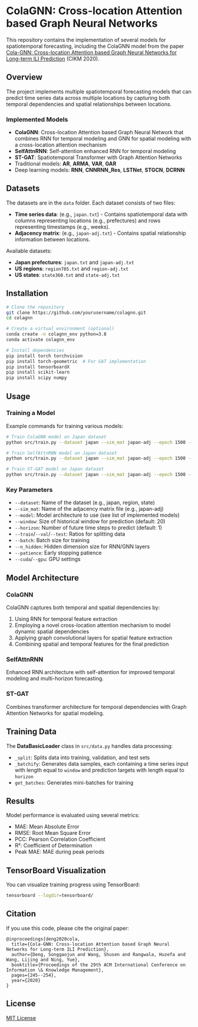 # ColaGNN: Cross-location Attention based Graph Neural Networks

This repository contains the implementation of several models for spatiotemporal forecasting, including the ColaGNN model from the paper [Cola-GNN: Cross-location Attention based Graph Neural Networks for Long-term ILI Prediction](https://yue-ning.github.io/docs/CIKM20-colagnn.pdf) (CIKM 2020).

## Overview

The project implements multiple spatiotemporal forecasting models that can predict time series data across multiple locations by capturing both temporal dependencies and spatial relationships between locations.

### Implemented Models

- **ColaGNN**: Cross-location Attention based Graph Neural Network that combines RNN for temporal modeling and GNN for spatial modeling with a cross-location attention mechanism
- **SelfAttnRNN**: Self-attention enhanced RNN for temporal modeling
- **ST-GAT**: Spatiotemporal Transformer with Graph Attention Networks
- Traditional models: **AR**, **ARMA**, **VAR**, **GAR**
- Deep learning models: **RNN**, **CNNRNN_Res**, **LSTNet**, **STGCN**, **DCRNN**

## Datasets

The datasets are in the `data` folder. Each dataset consists of two files:
- **Time series data**: (e.g., `japan.txt`) - Contains spatiotemporal data with columns representing locations (e.g., prefectures) and rows representing timestamps (e.g., weeks).
- **Adjacency matrix**: (e.g., `japan-adj.txt`) - Contains spatial relationship information between locations.

Available datasets:
- **Japan prefectures**: `japan.txt` and `japan-adj.txt`
- **US regions**: `region785.txt` and `region-adj.txt`
- **US states**: `state360.txt` and `state-adj.txt`

## Installation

```bash
# Clone the repository
git clone https://github.com/yourusername/colagnn.git
cd colagnn

# Create a virtual environment (optional)
conda create -n colagnn_env python=3.8
conda activate colagnn_env

# Install dependencies
pip install torch torchvision
pip install torch-geometric  # For GAT implementation
pip install tensorboardX
pip install scikit-learn
pip install scipy numpy
```

## Usage

### Training a Model

Example commands for training various models:

```bash
# Train ColaGNN model on Japan dataset
python src/train.py --dataset japan --sim_mat japan-adj --epoch 1500 --train 0.5 --val 0.2 --test 0.3 --batch 128 --horizon 5 --model cola_gnn --patience 100 --gpu 0

# Train SelfAttnRNN model on Japan dataset
python src/train.py --dataset japan --sim_mat japan-adj --epoch 1500 --train 0.5 --val 0.2 --test 0.3 --batch 128 --horizon 5 --model SelfAttnRNN --patience 100 --gpu 0

# Train ST-GAT model on Japan dataset
python src/train.py --dataset japan --sim_mat japan-adj --epoch 1500 --train 0.5 --val 0.2 --test 0.3 --batch 128 --horizon 5 --model st_gat --patience 100 --gpu 0
```

### Key Parameters

- `--dataset`: Name of the dataset (e.g., japan, region, state)
- `--sim_mat`: Name of the adjacency matrix file (e.g., japan-adj)
- `--model`: Model architecture to use (see list of implemented models)
- `--window`: Size of historical window for prediction (default: 20)
- `--horizon`: Number of future time steps to predict (default: 1)
- `--train`/`--val`/`--test`: Ratios for splitting data
- `--batch`: Batch size for training
- `--n_hidden`: Hidden dimension size for RNN/GNN layers
- `--patience`: Early stopping patience
- `--cuda`/`--gpu`: GPU settings

## Model Architecture

### ColaGNN

ColaGNN captures both temporal and spatial dependencies by:
1. Using RNN for temporal feature extraction
2. Employing a novel cross-location attention mechanism to model dynamic spatial dependencies
3. Applying graph convolutional layers for spatial feature extraction
4. Combining spatial and temporal features for the final prediction

### SelfAttnRNN

Enhanced RNN architecture with self-attention for improved temporal modeling and multi-horizon forecasting.

### ST-GAT

Combines transformer architecture for temporal dependencies with Graph Attention Networks for spatial modeling.

## Training Data

The **DataBasicLoader** class in `src/data.py` handles data processing:
- `_split`: Splits data into training, validation, and test sets
- `_batchify`: Generates data samples, each containing a time series input with length equal to `window` and prediction targets with length equal to `horizon`
- `get_batches`: Generates mini-batches for training

## Results

Model performance is evaluated using several metrics:
- MAE: Mean Absolute Error
- RMSE: Root Mean Square Error
- PCC: Pearson Correlation Coefficient
- R²: Coefficient of Determination
- Peak MAE: MAE during peak periods

## TensorBoard Visualization

You can visualize training progress using TensorBoard:

```bash
tensorboard --logdir=tensorboard/
```

## Citation

If you use this code, please cite the original paper:

```
@inproceedings{deng2020cola,
  title={Cola-GNN: Cross-location Attention based Graph Neural Networks for Long-term ILI Prediction},
  author={Deng, Songgaojun and Wang, Shusen and Rangwala, Huzefa and Wang, Lijing and Ning, Yue},
  booktitle={Proceedings of the 29th ACM International Conference on Information \& Knowledge Management},
  pages={245--254},
  year={2020}
}
```

## License

[MIT License](LICENSE)
